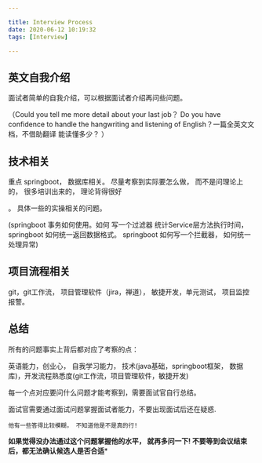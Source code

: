```yaml
---

title: Interview Process
date: 2020-06-12 10:19:32
tags: [Interview]

---
```


  

## 英文自我介绍

  

面试者简单的自我介绍，可以根据面试者介绍再问些问题。

（Could you tell me more detail about your last job？ Do you have confidence to handle the hangwriting and listening of English？一篇全英文文档，不借助翻译 能读懂多少？ ）

  

  

## 技术相关

  

重点 springboot， 数据库相关。 尽量考察到实际要怎么做， 而不是问理论上的， 很多培训出来的， 理论背得很好

。 具体一些的实操相关的问题。

  

(springboot 事务如何使用。如何 写一个过滤器 统计Service层方法执行时间， springboot 如何统一返回数据格式。 springboot 如何写一个拦截器， 如何统一处理异常)

  

  

## 项目流程相关

  

git，git工作流， 项目管理软件（jira，禅道）， 敏捷开发，单元测试， 项目监控报警。

  
  

## 总结

所有的问题事实上背后都对应了考察的点：

英语能力，创业心， 自我学习能力， 技术(java基础，springboot框架， 数据库)，开发流程熟悉度(git工作流，项目管理软件，敏捷开发)

  

每一个点对应要问什么问题才能考察到，需要面试官自行总结。

  

面试官需要通过面试问题掌握面试者能力，不要出现面试后还在疑惑.

```
他有一些答得比较模糊， 不知道他是不是真的行!
```

**如果觉得没办法通过这个问题掌握他的水平， 就再多问一下! 不要等到会议结束后，都无法确认候选人是否合适***